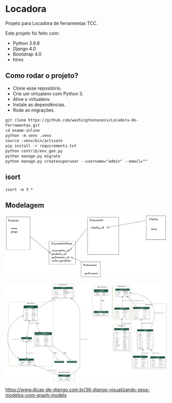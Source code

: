 # Locadora

Projeto para Locadora de ferramentas TCC.


Este projeto foi feito com:

* Python 3.9.8
* Django 4.0
* Bootstrap 4.0
* htmx


## Como rodar o projeto?

* Clone esse repositório.
* Crie um virtualenv com Python 3.
* Ative o virtualenv.
* Instale as dependências.
* Rode as migrações.


```
git clone https://github.com/washingtonnuness/Locadora-de-Ferramentas.git
cd exame-inline
python -m venv .venv
source .venv/bin/activate
pip install -r requirements.txt
python contrib/env_gen.py
python manage.py migrate
python manage.py createsuperuser --username="admin" --email=""
```



## isort

```
isort -m 3 *
```

## Modelagem

![orcamentos_modelagem2.png](img/orcamentos_modelagem2.png)

![models.png](img/models.png)

https://www.dicas-de-django.com.br/36-django-visualizando-seus-modelos-com-graph-models

